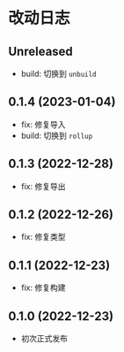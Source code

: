 # 改动日志

## Unreleased

- build: 切换到 `unbuild`

## 0.1.4 (2023-01-04)

- fix: 修复导入
- build: 切换到 `rollup`

## 0.1.3 (2022-12-28)

- fix: 修复导出

## 0.1.2 (2022-12-26)

- fix: 修复类型

## 0.1.1 (2022-12-23)

- fix: 修复构建

## 0.1.0 (2022-12-23)

- 初次正式发布
